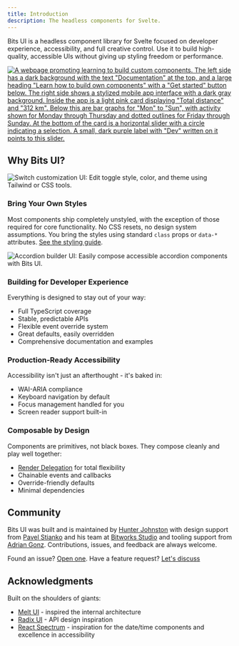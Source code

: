 ```yaml
---
title: Introduction
description: The headless components for Svelte.
---
```


Bits UI is a headless component library for Svelte focused on developer experience, accessibility, and full creative control. Use it to build high-quality, accessible UIs without giving up styling freedom or performance.

<a href="/docs/getting-started"><img src="/img/learn.png" alt='A webpage promoting learning to build custom components. The left side has a dark background with the text "Documentation" at the top, and a large heading "Learn how to build own components" with a "Get started" button below. The right side shows a stylized mobile app interface with a dark gray background. Inside the app is a light pink card displaying "Total distance" and "312 km". Below this are bar graphs for "Mon" to "Sun", with activity shown for Monday through Thursday and dotted outlines for Friday through Sunday. At the bottom of the card is a horizontal slider with a circle indicating a selection. A small, dark purple label with "Dev" written on it points to this slider.' class="h-full w-full mt-6 rounded-xl md:rounded-2xl border" /></a>

## Why Bits UI?

<img src="/img/bring-own-style.png" alt="Switch customization UI: Edit toggle style, color, and theme using Tailwind or CSS tools." class="h-full w-full mt-6 -mb-6 rounded-xl md:rounded-2xl" />

### Bring Your Own Styles

Most components ship completely unstyled, with the exception of those required for core functionality. No CSS resets, no design system assumptions. You bring the styles using standard `class` props or `data-*` attributes. [See the styling guide](/docs/styling).

<img src="/img/developer-exp.png" alt="Accordion builder UI: Easily compose accessible accordion components with Bits UI." class="h-full w-full mt-14 -mb-6 rounded-xl md:rounded-2xl border" />

### Building for Developer Experience

Everything is designed to stay out of your way:

- Full TypeScript coverage
- Stable, predictable APIs
- Flexible event override system
- Great defaults, easily overridden
- Comprehensive documentation and examples

### Production-Ready Accessibility

Accessibility isn't just an afterthought - it's baked in:

- WAI-ARIA compliance
- Keyboard navigation by default
- Focus management handled for you
- Screen reader support built-in

### Composable by Design

Components are primitives, not black boxes. They compose cleanly and play well together:

- [Render Delegation](/docs/child-snippet) for total flexibility
- Chainable events and callbacks
- Override-friendly defaults
- Minimal dependencies

## Community

Bits UI was built and is maintained by [Hunter Johnston](https://x.com/huntabyte) with design support from [Pavel Stianko](https://x.com/pavel_stianko) and his team at [Bitworks Studio](https://bitworks.cz) and tooling support from [Adrian Gonz](https://github.com/AdrianGonz97). Contributions, issues, and feedback are always welcome.

Found an issue? [Open one](https://github.com/huntabyte/bits-ui/issues/new).
Have a feature request? [Let's discuss](https://github.com/huntabyte/bits-ui/discussions/new?category=feature-requests-ideas)

## Acknowledgments

Built on the shoulders of giants:

- [Melt UI](https://melt-ui.com) - inspired the internal architecture
- [Radix UI](https://radix-ui.com) - API design inspiration
- [React Spectrum](https://react-spectrum.adobe.com) - inspiration for the date/time components and excellence in accessibility
